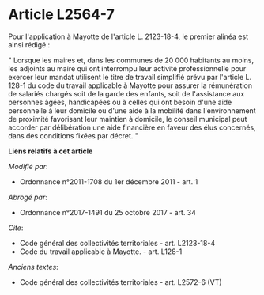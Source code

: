 # Article L2564-7

Pour l'application à Mayotte de l'article L. 2123-18-4, le premier alinéa est ainsi rédigé : 

" Lorsque les maires et, dans les communes de 20 000 habitants au moins, les adjoints au maire qui ont interrompu leur
activité professionnelle pour exercer leur mandat utilisent le titre de travail simplifié prévu par l'article L. 128-1 du
code du travail applicable à Mayotte pour assurer la rémunération de salariés chargés soit de la garde des enfants, soit de
l'assistance aux personnes âgées, handicapées ou à celles qui ont besoin d'une aide personnelle à leur domicile ou d'une aide
à la mobilité dans l'environnement de proximité favorisant leur maintien à domicile, le conseil municipal peut accorder par
délibération une aide financière en faveur des élus concernés, dans des conditions fixées par décret. "

**Liens relatifs à cet article**

_Modifié par_:

  - Ordonnance n°2011-1708 du 1er décembre 2011 - art. 1

_Abrogé par_:

  - Ordonnance n°2017-1491 du 25 octobre 2017 - art. 34

_Cite_:

  - Code général des collectivités territoriales - art. L2123-18-4
  - Code du travail applicable à Mayotte. - art. L128-1

_Anciens textes_:

  - Code général des collectivités territoriales - art. L2572-6 (VT)
